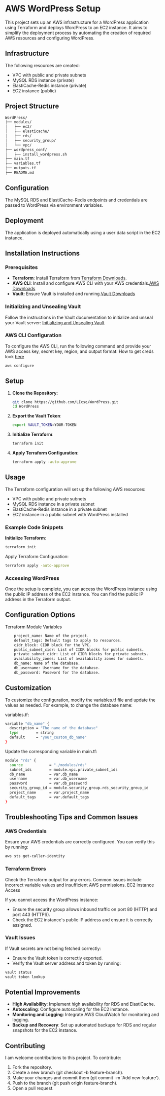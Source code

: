 # AWS WordPress Setup

This project sets up an AWS infrastructure for a WordPress application using Terraform and deploys WordPress to an EC2 instance. It aims to simplify the deployment process by automating the creation of required AWS resources and configuring WordPress.

## Infrastructure

The following resources are created:
- VPC with public and private subnets
- MySQL RDS instance (private)
- ElastiCache-Redis instance (private)
- EC2 instance (public)

## Project Structure

```bash
WordPress/
├── modules/
│   ├── ec2/
│   ├── elasticache/
│   ├── rds/
│   ├── security_group/
│   └── vpc/
├── wordpress_conf/
│   ├── install_wordpress.sh
├── main.tf
├── variables.tf
├── outputs.tf
├── README.md
```

## Configuration

The MySQL RDS and ElastiCache-Redis endpoints and credentials are passed to WordPress via environment variables.

## Deployment

The application is deployed automatically using a user data script in the EC2 instance.

## Installation Instructions

### Prerequisites

- **Terraform**: Install Terraform from [Terraform Downloads](https://www.terraform.io/downloads.html).
- **AWS CLI**: Install and configure AWS CLI with your AWS credentials.[AWS Downloads](https://docs.aws.amazon.com/cli/latest/userguide/getting-started-install.html)
- **Vault**: Ensure Vault is installed and running.[Vault Downloads](https://developer.hashicorp.com/vault/install)

### Initializing and Unsealing Vault

Follow the instructions in the Vault documentation to initialize and unseal your Vault server:
[Initializing and Unsealing Vault](https://developer.hashicorp.com/vault/tutorials/getting-started/getting-started-deploy)


### AWS CLI Configuration

To configure the AWS CLI, run the following command and provide your AWS access key, secret key, region, and output format:
How to get creds look [here](https://blog.purestorage.com/purely-educational/how-to-use-aws-iam-with-terraform/)

```sh
aws configure
```
    
## Setup

1. **Clone the Repository**:
    ```sh
    git clone https://github.com/LIcsq/WordPress.git
    cd WordPress
    ```

2. **Export the Vault Token**:
    ```sh
    export VAULT_TOKEN=YOUR-TOKEN
    ```

3. **Initialize Terraform**:
    ```sh
    terraform init
    ```

4. **Apply Terraform Configuration**:
    ```sh
    terraform apply -auto-approve
    ```

## Usage

The Terraform configuration will set up the following AWS resources:
- VPC with public and private subnets
- MySQL RDS instance in a private subnet
- ElastiCache-Redis instance in a private subnet
- EC2 instance in a public subnet with WordPress installed

### Example Code Snippets

**Initialize Terraform**:
```sh
terraform init
```

Apply Terraform Configuration:

```sh
terraform apply -auto-approve
```

### Accessing WordPress

Once the setup is complete, you can access the WordPress instance using the public IP address of the EC2 instance. You can find the public IP address in the Terraform output.

## Configuration Options

Terraform Module Variables

```sh
    project_name: Name of the project.
    default_tags: Default tags to apply to resources.
    cidr_block: CIDR block for the VPC.
    public_subnet_cidr: List of CIDR blocks for public subnets.
    private_subnet_cidr: List of CIDR blocks for private subnets.
    availability_zones: List of availability zones for subnets.
    db_name: Name of the database.
    db_username: Username for the database.
    db_password: Password for the database.
```

## Customization

To customize the configuration, modify the variables.tf file and update the values as needed. For example, to change the database name:

variables.tf:
```sh
variable "db_name" {
  description = "The name of the database"
  type        = string
  default     = "your_custom_db_name"
}
```
Update the corresponding variable in main.tf:

```sh
module "rds" {
  source            = "./modules/rds"
  subnet_ids        = module.vpc.private_subnet_ids
  db_name           = var.db_name
  username          = var.db_username
  password          = var.db_password
  security_group_id = module.security_group.rds_security_group_id
  project_name      = var.project_name
  default_tags      = var.default_tags
}
```

## Troubleshooting Tips and Common Issues

### AWS Credentials

Ensure your AWS credentials are correctly configured. You can verify this by running:

```sh
aws sts get-caller-identity
```

### Terraform Errors

Check the Terraform output for any errors. Common issues include incorrect variable values and insufficient AWS permissions.
EC2 Instance Access

If you cannot access the WordPress instance:

   - Ensure the security group allows inbound traffic on port 80 (HTTP) and port 443 (HTTPS).
   - Check the EC2 instance's public IP address and ensure it is correctly assigned.

### Vault Issues

If Vault secrets are not being fetched correctly:

- Ensure the Vault token is correctly exported.
- Verify the Vault server address and token by running:

```sh
vault status
vault token lookup
```


## Potential Improvements

   - **High Availability**: Implement high availability for RDS and ElastiCache.
   - **Autoscaling**: Configure autoscaling for the EC2 instance.
   - **Monitoring and Logging**: Integrate AWS CloudWatch for monitoring and logging.
   - **Backup and Recovery**: Set up automated backups for RDS and regular snapshots for the EC2 instance.
    
## Contributing

I am welcome contributions to this project. To contribute:

   1. Fork the repository.
   2. Create a new branch (git checkout -b feature-branch).
   3. Make your changes and commit them (git commit -m 'Add new feature').
   4. Push to the branch (git push origin feature-branch).
   5. Open a pull request.
